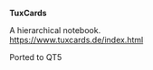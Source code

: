**TuxCards**


A hierarchical notebook.
<br>
https://www.tuxcards.de/index.html
<br>

Ported to QT5
<br>


